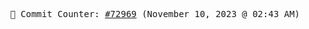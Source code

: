 <p align="center">
    <samp>
        📮 Commit Counter: <a href="https://github.com/Javascript-void0/Javascript-void0/commits/main">#72969</a> (November 10, 2023 @ 02:43 AM)
    </samp>
</p>